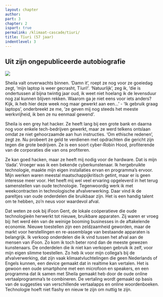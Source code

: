 ```yaml
---
layout: chapter
author: 
part: 3
chapter: 2
ispart: true
permalink: /klimaat-cascade/tiuri/
title: Tïuri (57 jaar) 
indentlevel: 3
---
```


## Uit zijn ongepubliceerde autobiografie

<a href="{{ site.baseurl }}/images/Tiuri.jpg" data-lightbox="Tiuri"><img src="{{ site.baseurl }}/images/Tiuri.jpg"></a>

Sheila valt onverwachts binnen. ‘Damn it’, roept ze nog voor ze goeiedag zegt, ‘mijn laptop is weer gecrasht, Tïuri!’. ‘Natuurlijk’, zeg ik, ‘die is ondertussen al bijna twintig jaar oud, ik weet niet hoelang ik de levensduur nog zal kunnen blijven rekken. Waarom ga je niet eens voor iets anders? Kijk, ik heb hier deze week nog maar gewerkt aan een…’ - ‘Ik gebruik graag laptops’, onderbreekt ze me, ‘ze geven mij nog steeds het meeste werkvrijheid, ik ben ze nu eenmaal gewend’.

Sheila is een grey hat hacker. Ze heeft lang bij een grote bank en daarna nog voor enkele tech-bedrijven gewerkt, maar ze werd telkens ontslaan omdat ze niet gehoorzaamde aan hun instructies. ‘Om ethische redenen’, zegt ze. Nu probeert ze geld te verdienen met opdrachten die gericht zijn tegen die grote bedrijven. Ze is een soort cyber-Robin Hood, profiterende van de corporaties die van ons profiteren. 

Ze kan goed hacken, maar ze heeft mij nodig voor de hardware. Dat is mijn ‘dada’. Vroeger was ik een bekende cyberkunstenaar. Ik hergebruikte technologie, maakte mijn eigen installaties ervan en programma’s ervoor. Mijn werken waren meestal maatschappijkritisch getint, maar er is geen interesse meer voor. Het heeft mij wel veel ervaring opgeleverd in het terug samenstellen van oude technologie. Tegenwoordig werk ik met weekcontracten in technologische afvalverwerking. Daar vind ik de pareltjes van oude onderdelen die bruikbaar zijn. Het is een handig talent om te hebben, zo’n neus voor waardevol afval. 

Dat weten ze ook bij iFoon Gent, de lokale coöperatieve die oude technologieën herwerkt tot nieuwe, bruikbare apparaten. Zij waren er vroeg bij: het werd één van de weinige booming businesses in de aftakelende economie. Nieuwe toestellen zijn een zeldzaamheid geworden, maar de markt voor herstellingen en re-assemblage van bestaande apparaten is belangrijk. Ik verkoop onderdelen die ik vind tussen het afval aan de mensen van iFoon. Zo kom ik toch beter rond dan de meeste gewezen kunstenaars. De onderdelen die ik niet kan verkopen gebruik ik zelf, voor mijn eigen slimme toestellen. Zo heb ik voor mijn collega’s bij de afvalverwerking, dat zijn vaak klimaatvluchtelingen die geen Nederlands of Engels kunnen, een device gemaakt dat in realtime kan vertalen. Het is gewoon een oude smartphone met een microfoon en speakers, en een programma dat ik samen met Sheila gemaakt heb door de oude online vertaalprogramma’s te combineren. De vertaling wordt gemaakt op basis van de suggesties van verschillende vertaalapps en online woordenboeken. Technologie hoeft niet flashy en nieuw te zijn om nuttig te zijn. 
